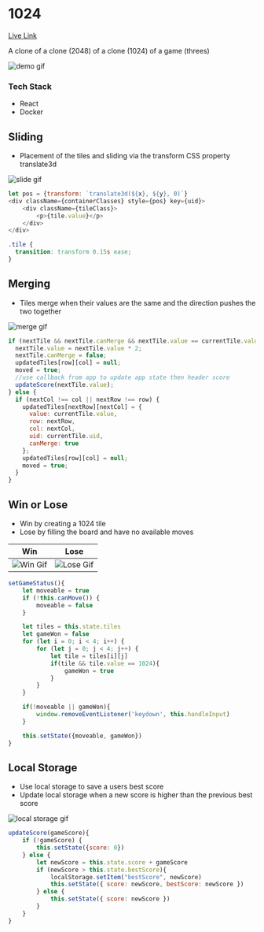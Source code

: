 # 1024

[Live Link](https://1024.daviddixon.io/)

A clone of a clone (2048) of a clone (1024) of a game (threes)

<img src="https://media.giphy.com/media/h5ill3oXrJ2g2Orrej/giphy.gif" alt="demo gif">

### Tech Stack

- React
- Docker

## Sliding

- Placement of the tiles and sliding via the transform CSS property translate3d

<img src="https://media.giphy.com/media/LQtZ5qnUFHBTifLcy8/giphy.gif" alt="slide gif">

```javascript
let pos = {transform: `translate3d(${x}, ${y}, 0)`}
<div className={containerClasses} style={pos} key={uid}>
    <div className={tileClass}>
        <p>{tile.value}</p>
    </div>
</div>
```

```css
.tile {
  transition: transform 0.15s ease;
}
```

## Merging

- Tiles merge when their values are the same and the direction pushes the two together

<img src="https://media.giphy.com/media/XgAhgfoANGECcaLsfZ/giphy.gif" alt="merge gif">

```javascript
if (nextTile && nextTile.canMerge && nextTile.value == currentTile.value) {
  nextTile.value = nextTile.value * 2;
  nextTile.canMerge = false;
  updatedTiles[row][col] = null;
  moved = true;
  //use callback from app to update app state then header score
  updateScore(nextTile.value);
} else {
  if (nextCol !== col || nextRow !== row) {
    updatedTiles[nextRow][nextCol] = {
      value: currentTile.value,
      row: nextRow,
      col: nextCol,
      uid: currentTile.uid,
      canMerge: true
    };
    updatedTiles[row][col] = null;
    moved = true;
  }
}
```

## Win or Lose

- Win by creating a 1024 tile
- Lose by filling the board and have no available moves

| Win                                                                                  | Lose                                                                                  |
| ------------------------------------------------------------------------------------ | ------------------------------------------------------------------------------------- |
| <img src="https://media.giphy.com/media/QzANvEkbLVGmAkDlGQ/giphy.gif" alt="Win Gif"> | <img src="https://media.giphy.com/media/kDwmaq3O9IeT0grAa2/giphy.gif" alt="Lose Gif"> |

```javascript
setGameStatus(){
    let moveable = true
    if (!this.canMove()) {
        moveable = false
    }

    let tiles = this.state.tiles
    let gameWon = false
    for (let i = 0; i < 4; i++) {
        for (let j = 0; j < 4; j++) {
            let tile = tiles[i][j]
            if(tile && tile.value == 1024){
                gameWon = true
            }
        }
    }

    if(!moveable || gameWon){
        window.removeEventListener('keydown', this.handleInput)
    }

    this.setState({moveable, gameWon})
}
```

## Local Storage

- Use local storage to save a users best score
- Update local storage when a new score is higher than the previous best score

<img src="https://media.giphy.com/media/W3Njw2xmZOrhnjShpn/giphy.gif" alt="local storage gif">

```javascript
updateScore(gameScore){
    if (!gameScore) {
        this.setState({score: 0})
    } else {
        let newScore = this.state.score + gameScore
        if (newScore > this.state.bestScore){
            localStorage.setItem("bestScore", newScore)
            this.setState({ score: newScore, bestScore: newScore })
        } else {
            this.setState({ score: newScore })
        }
    }
}
```
